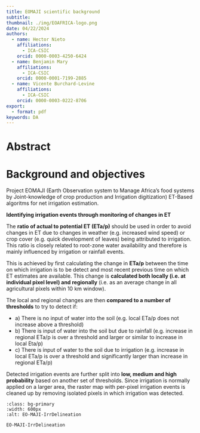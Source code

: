 ```yaml
---
title: EOMAJI scientific background
subtitle: 
thumbnail: ./img/EOAFRICA-logo.png
date: 04/22/2024
authors:
  - name: Hector Nieto
    affiliations:
      - ICA-CSIC
    orcid: 0000-0003-4250-6424
  - name: Benjamin Mary
    affiliations:
      - ICA-CSIC
    orcid: 0000-0001-7199-2885
  - name: Vicente Burchard-Levine
    affiliations:
      - ICA-CSIC
    orcid: 0000-0003-0222-8706
export: 
  - format: pdf
keywords: DA
---
```


# Abstract


# Background and objectives

<!--
comment
-->



Project EOMAJI (Earth Observation system to Manage Africa’s food systems by Joint-knowledge of crop production and Irrigation digitization) 
ET-Based algoritms for net irrigation estimation. 

**Identifying irrigation events through monitoring of changes in ET**

The **ratio of actual to potential ET (ETa/p)** should be used in order to avoid changes in ET
due to changes in weather (e.g. increased wind speed) or crop cover (e.g. quick development of
leaves) being attributed to irrigation. This ratio is closely related to root-zone water availability and
therefore is mainly influenced by irrigation or rainfall events.

This is achieved by first calculating the change in **ETa/p** between the time on which irrigation is to be detect and most recent previous time on which ET estimates are available. This change is **calculated both locally (i.e. at individual pixel level) and regionally** (i.e. as an average change in all agricultural pixels within 10 km window). 

The local and regional changes are then **compared to a number of thresholds** to try to detect if:
- a) There is no input of water into the soil (e.g. local ETa/p does not increase above a threshold)
- b) There is input of water into the soil but due to rainfall (e.g. increase in regional ETa/p is over a
threshold and larger or similar to increase in local Eta/p)
- c) There is input of water to the soil due to irrigation (e.g. increase in local ETa/p is over a
threshold and significantly larger than increase in regional ETa/p)

Detected irrigation events are further split into **low, medium and high probability** based on another set
of thresholds. Since irrigation is normally applied on a larger area, the raster map with per-pixel
irrigation events is cleaned up by removing isolated pixels in which irrigation was detected.


```{figure} ../img/EO-MAJI-IrrDelineation.png
:class: bg-primary
:width: 600px
:alt: EO-MAJI-IrrDelineation

EO-MAJI-IrrDelineation
```







